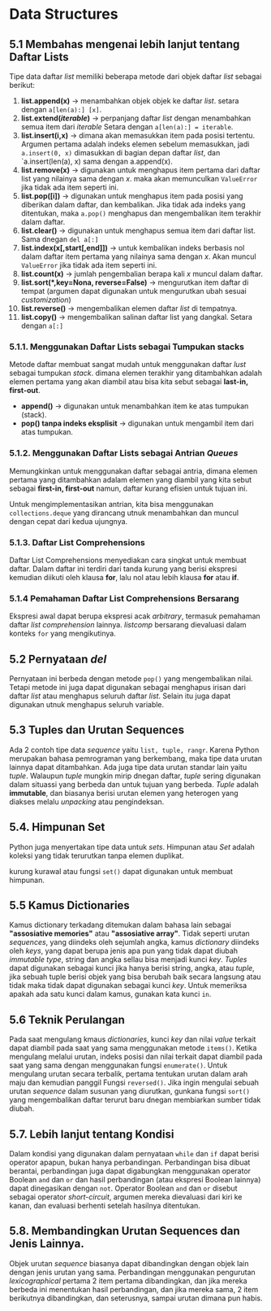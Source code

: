 # Data Structures

## 5.1 Membahas mengenai lebih lanjut tentang Daftar Lists
Tipe data daftar *list* memiliki beberapa metode dari objek daftar *list* sebagai berikut:

1. **list.append(x)** -> menambahkan objek objek ke daftar *list*. setara dengan `a[len(a):] [x]`.
2. **list.extend(*iterable*)** -> perpanjang daftar *list* dengan menambahkan semua item dari *iterable* Setara dengan `a[len(a):] = iterable`.
3. **list.insert(i,x)** -> dimana akan memasukkan item pada posisi tertentu. Argumen pertama adalah indeks elemen sebelum memasukkan, jadi `a.insert(0, x)` dimasukkan di bagian depan daftar *list*, dan `a.insert(len(a), x) sama dengan a.append(x).
4. **list.remove(x)** -> digunakan untuk menghapus item pertama dari daftar list yang nilainya sama dengan *x*. maka akan memunculkan `ValueError` jika tidak ada item seperti ini.
5. **list.pop([i])** -> digunakan untuk menghapus item pada posisi yang diberikan dalam daftar, dan kembalikan. Jika tidak ada indeks yang ditentukan, maka `a.pop()` menghapus dan mengembalikan item terakhir dalam daftar.
6. **list.clear()** -> digunakan untuk menghapus semua item dari daftar list. Sama dnegan `del a[:]`
7. **list.index(x[,start[,end]])** -> untuk kembalikan indeks berbasis nol dalam daftar item pertama yang nilainya sama dengan *x*. Akan muncul `ValueError` jika tidak ada item seperti ini. 
8. **list.count(x)** -> jumlah pengembalian berapa kali *x* muncul dalam daftar.
9. **list.sort(*,key=Nona, reverse=False)** -> mengurutkan item daftar di tempat (argumen dapat digunakan untuk mengurutkan ubah sesuai *customization*)
10. **list.reverse()** -> mengembalikan elemen daftar *list* di tempatnya.
11. **list.copy()** -> mengembalikan salinan daftar list yang dangkal. Setara dengan `a[:]`

### 5.1.1. Menggunakan Daftar Lists sebagai Tumpukan stacks

Metode daftar membuat sangat mudah untuk menggunakan daftar *lust* sebagai tumpukan *stack*. dimana elemen terakhir yang ditambahkan adalah elemen pertama yang akan diambil atau bisa kita sebut sebagai **last-in, first-out**. 

- **append()** -> digunakan untuk menambahkan item ke atas tumpukan (stack).
- **pop() tanpa indeks eksplisit** -> digunakan untuk mengambil item dari atas tumpukan. 

### 5.1.2. Menggunakan Daftar Lists sebagai Antrian *Queues*

Memungkinkan untuk menggunakan daftar sebagai antria, dimana elemen pertama yang ditambahkan adalam elemen yang diambil yang kita sebut sebagai **first-in, first-out** namun, daftar kurang efisien untuk tujuan ini. 

Untuk mengimplementasikan antrian, kita bisa menggunakan `collections.deque` yang dirancang utnuk menambahkan dan muncul dengan cepat dari kedua ujungnya.

### 5.1.3. Daftar List Comprehensions

Daftar List Comprehensions menyediakan cara singkat untuk membuat daftar. Dalam daftar ini terdiri dari tanda kurung yang berisi ekspresi kemudian diikuti oleh klausa **for**, lalu nol atau lebih klausa **for** atau **if**.

### 5.1.4 Pemahaman Daftar List Comprehensions Bersarang

Ekspresi awal dapat berupa ekspresi acak *arbitrary*, termasuk pemahaman daftar *list comprehension* lainnya. *listcomp* bersarang dievaluasi dalam konteks `for` yang mengikutinya.

## 5.2 Pernyataan *del*

Pernyataan ini berbeda dengan metode `pop()` yang mengembalikan nilai. Tetapi metode ini juga dapat digunakan sebagai menghapus irisan dari daftar *list* atau menghapus seluruh daftar *list*. Selain itu juga dapat digunakan utnuk menghapus seluruh variable.

## 5.3 Tuples dan Urutan Sequences

Ada 2 contoh tipe data *sequence* yaitu `list, tuple, rangr`. Karena Python merupakan bahasa pemrograman yang berkembang, maka tipe data urutan lainnya dapat ditambahkan. Ada juga tipe data urutan standar lain yaitu *tuple*. Walaupun *tuple* mungkin mirip dnegan daftar, *tuple* sering digunakan dalam situassi yang berbeda dan untuk tujuan yang berbeda. *Tuple* adalah **immutable**, dan biasanya berisi urutan elemen yang heterogen yang diakses melalu *unpacking* atau pengindeksan.

## 5.4. Himpunan Set

Python juga menyertakan tipe data untuk *sets*. Himpunan atau *Set* adalah koleksi yang tidak terurutkan tanpa elemen duplikat. 

kurung kurawal atau fungsi `set()` dapat digunakan untuk membuat himpunan. 

## 5.5 Kamus Dictionaries

Kamus dictionary terkadang ditemukan dalam bahasa lain sebagai **"assosiative memories"** atau **"assosiative array"**. Tidak seperti urutan *sequences*, yang diindeks oleh sejumlah angka, kamus *dictionary* diindeks oleh *keys*, yang dapat berupa jenis apa pun yang tidak dapat diubah *immutable type*, string dan angka sellau bisa menjadi kunci *key*. *Tuples* dapat digunakan sebagai kunci jika hanya berisi string, angka, atau *tuple*, jika sebuah tuple berisi objek yang bisa berubah baik secara langsung atau tidak maka tidak dapat digunakan sebagai kunci *key*. Untuk memeriksa apakah ada satu kunci dalam kamus, gunakan kata kunci `in`.

## 5.6 Teknik Perulangan

Pada saat mengulang kmaus *dictionaries*, kunci *key* dan nilai *value* terkait dapat diambil pada saat yang sama menggunakan metode `items()`. Ketika mengulang melalui urutan, indeks posisi dan nilai terkait dapat diambil pada saat yang sama dengan menggunakan fungsi `enumerate()`. Untuk mengulang urutan secara terbalik, pertama tentukan urutan dalam arah maju dan kemudian panggil Fungsi `reversed()`. Jika ingin mengulai sebuah urutan *sequence* dalam susunan yang diurutkan, gunkana fungsi `sort()` yang mengembalikan daftar terurut baru dnegan membiarkan sumber tidak diubah.

## 5.7. Lebih lanjut tentang Kondisi

Dalam kondisi yang digunakan dalam pernyataan `while` dan `if` dapat berisi operator apapun, bukan hanya perbandingan. Perbandingan bisa dibuat berantai, perbandingan juga dapat digabungkan menggunakan operator Boolean `and` dan `or` dan hasil perbandingan (atau ekspresi Boolean lainnya) dapat dinegasikan dengan `not`. Operator Boolean `and` dan `or` disebut sebagai operator *short-circuit*, argumen mereka dievaluasi dari kiri ke kanan, dan evaluasi berhenti setelah hasilnya ditentukan.

## 5.8. Membandingkan Urutan Sequences dan Jenis Lainnya.

Objek urutan *sequence* biasanya dapat dibandingkan dengan objek lain dengan jenis urutan yang sama. Perbandingan menggunakan pengurutan *lexicographical* pertama 2 item pertama dibandingkan, dan jika mereka berbeda ini menentukan hasil perbandingan, dan jika mereka sama, 2 item berikutnya dibandingkan, dan seterusnya, sampai urutan dimana pun habis. 